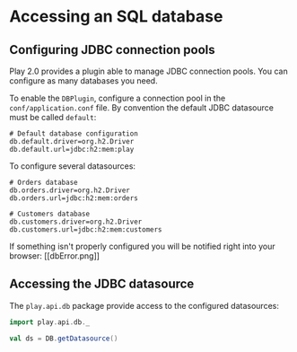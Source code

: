 # Accessing an SQL database

## Configuring JDBC connection pools

Play 2.0 provides a plugin able to manage JDBC connection pools. You can configure as many databases you need.

To enable the `DBPlugin`, configure a connection pool in the `conf/application.conf` file. By convention the default JDBC datasource must be called `default`:

```properties
# Default database configuration
db.default.driver=org.h2.Driver
db.default.url=jdbc:h2:mem:play
```

To configure several datasources:

```properties
# Orders database
db.orders.driver=org.h2.Driver
db.orders.url=jdbc:h2:mem:orders

# Customers database
db.customers.driver=org.h2.Driver
db.customers.url=jdbc:h2:mem:customers
```

If something isn't properly configured you will be notified right into your browser:
[[dbError.png]]


## Accessing the JDBC datasource

The `play.api.db` package provide access to the configured datasources:

```scala
import play.api.db._

val ds = DB.getDatasource()
```